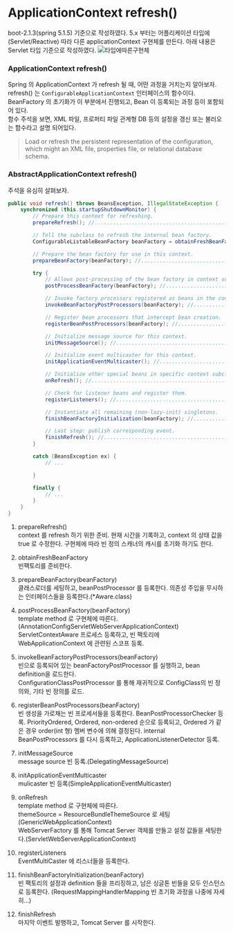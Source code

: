 # ApplicationContext refresh()
boot-2.1.3(spring 5.1.5) 기준으로 작성하였다.
5.x 부터는 어플리케이션 타입에(Servlet/Reactive) 따라 다른 applicationContext 구현체를 만든다.
아래 내용은 Servlet 타입 기준으로 작성하였다.
![타입에따른구현체](https://t1.daumcdn.net/cfile/tistory/99EB2A505E7A11E432)

### ApplicationContext refresh()
Spring 의 ApplicationContext 가 refresh 될 때, 어떤 과정을 거치는지 알아보자.  
refresh() 는 ```ConfigurableApplicationContext``` 인터페이스의 함수이다. BeanFactory 의 초기화가 이 부분에서 진행되고, Bean 이 등록되는 과정 등이 포함되어 있다.   
함수 주석을 보면, XML 파일, 프로퍼티 파일 관계형 DB 등의 설정을 갱신 또는 불러오는 함수라고 설명 되어있다.
> Load or refresh the persistent representation of the configuration,
> which might an XML file, properties file, or relational database schema.

### AbstractApplicationContext refresh()
주석을 유심히 살펴보자. 
```java
public void refresh() throws BeansException, IllegalStateException {
    synchronized (this.startupShutdownMonitor) {
        // Prepare this context for refreshing. 
        prepareRefresh(); //...........................................................(1)

        // Tell the subclass to refresh the internal bean factory.
        ConfigurableListableBeanFactory beanFactory = obtainFreshBeanFactory(); //.....(2)

        // Prepare the bean factory for use in this context.
        prepareBeanFactory(beanFactory); //............................................(3)

        try {
            // Allows post-processing of the bean factory in context subclasses.
            postProcessBeanFactory(beanFactory); //....................................(4)

            // Invoke factory processors registered as beans in the context.
            invokeBeanFactoryPostProcessors(beanFactory); //...........................(5)

            // Register bean processors that intercept bean creation.
            registerBeanPostProcessors(beanFactory); //................................(6)

            // Initialize message source for this context.
            initMessageSource(); //....................................................(7)

            // Initialize event multicaster for this context.
            initApplicationEventMulticaster(); //......................................(8)

            // Initialize other special beans in specific context subclasses.
            onRefresh(); //............................................................(9)

            // Check for listener beans and register them.
            registerListeners(); //....................................................(10)

            // Instantiate all remaining (non-lazy-init) singletons.
            finishBeanFactoryInitialization(beanFactory); //...........................(11)

            // Last step: publish corresponding event.
            finishRefresh(); //........................................................(12)
        }

        catch (BeansException ex) {
            // ...

        }

        finally {
            // ...
        }
    }
}
```

1. prepareRefresh()  
context 를 refresh 하기 위한 준비. 현재 시간을 기록하고, context 의 상태 값을 true 로 수정한다. 구현체에 따라 빈 정의 스캐너의 캐시를 초기화 하기도 한다.

2. obtainFreshBeanFactory  
빈팩토리를 준비한다.

3. prepareBeanFactory(beanFactory)  
클래스로더를 세팅하고, beanPostProcessor 를 등록한다. 의존성 주입을 무시하는 인터페이스들을 등록한다.(*Aware.class)

4. postProcessBeanFactory(beanFactory)  
template method 로 구현체에 따른다. (AnnotationConfigServletWebServerApplicationContext)     
ServletContextAware 프로세스 등록하고, 빈 팩토리에 WebApplicationContext 에 관련된 스코프 등록.

5. invokeBeanFactoryPostProcessors(beanFactory)  
빈으로 등록되어 있는 beanFactoryPostProcessor 를 실행하고, bean definition을 로드한다.     
ConfigurationClassPostProcessor 를 통해 재귀적으로 ConfigClass의 빈 정의와, 기타 빈 정의를 로드.

6. registerBeanPostProcessors(beanFactory)  
빈 생성을 가로채는 빈 프로세서들을 등록한다.
BeanPostProcessorChecker 등록.
PriorityOrdered, Ordered, non-ordered 순으로 등록되고, Ordered 가 같은 경우 order(int 형) 멤버 변수에 의해 결정된다.
internal BeanPostProcessors 를 다시 등록하고, ApplicationListenerDetector 등록.

7. initMessageSource  
message source 빈 등록.(DelegatingMessageSource)

8. initApplicationEventMulticaster  
mulicaster 빈 등록(SimpleApplicationEventMulticaster)

9. onRefresh  
template method 로 구현체에 따른다.  
themeSource = ResourceBundleThemeSource 로 세팅(GenericWebApplicationContext)   
WebServerFactory 를 통해 Tomcat Server 객체를 만들고 설정 값들을 세팅한다.(ServletWebServerApplicationContext)

10. registerListeners  
EventMultiCaster 에 리스너들을 등록한다.

11. finishBeanFactoryInitialization(beanFactory)  
빈 팩토리의 설정과 definition 들을 프리징하고, 남은 싱글톤 빈들을 모두 인스턴스로 등록한다.
(RequestMappingHandlerMapping 빈 초기화 과정을 나중에 자세히...)
         
12. finishRefresh  
마지막 이벤트 발행하고, Tomcat Server 를 시작한다.














